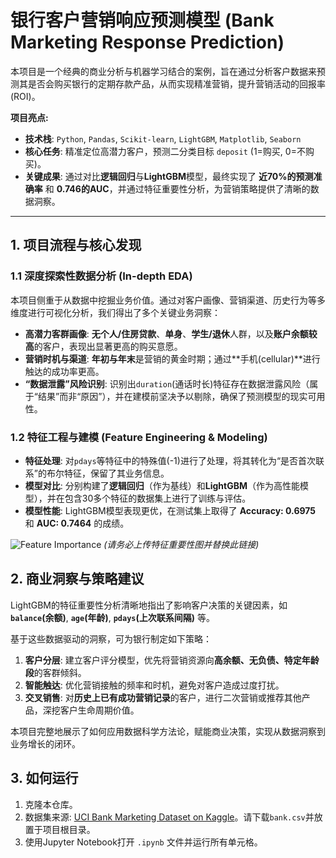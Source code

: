 # 银行客户营销响应预测模型 (Bank Marketing Response Prediction)

本项目是一个经典的商业分析与机器学习结合的案例，旨在通过分析客户数据来预测其是否会购买银行的定期存款产品，从而实现精准营销，提升营销活动的回报率(ROI)。

**项目亮点:**
*   **技术栈**: `Python`, `Pandas`, `Scikit-learn`, `LightGBM`, `Matplotlib`, `Seaborn`
*   **核心任务**: 精准定位高潜力客户，预测二分类目标 `deposit` (1=购买, 0=不购买)。
*   **关键成果**: 通过对比**逻辑回归**与**LightGBM**模型，最终实现了 **近70%的预测准确率** 和 **0.746的AUC**，并通过特征重要性分析，为营销策略提供了清晰的数据洞察。

---

## 1. 项目流程与核心发现

### 1.1 深度探索性数据分析 (In-depth EDA)
本项目侧重于从数据中挖掘业务价值。通过对客户画像、营销渠道、历史行为等多维度进行可视化分析，我们得出了多个关键业务洞察：
*   **高潜力客群画像**: **无个人/住房贷款**、**单身**、**学生/退休**人群，以及**账户余额较高**的客户，表现出显著更高的购买意愿。
*   **营销时机与渠道**: **年初与年末**是营销的黄金时期；通过**手机(cellular)**进行触达的成功率更高。
*   **“数据泄露”风险识别**: 识别出`duration`(通话时长)特征存在数据泄露风险（属于“结果”而非“原因”），并在建模前坚决予以剔除，确保了预测模型的现实可用性。

### 1.2 特征工程与建模 (Feature Engineering & Modeling)
*   **特征处理**: 对`pdays`等特征中的特殊值(-1)进行了处理，将其转化为“是否首次联系”的布尔特征，保留了其业务信息。
*   **模型对比**: 分别构建了**逻辑回归**（作为基线）和**LightGBM**（作为高性能模型），并在包含30多个特征的数据集上进行了训练与评估。
*   **模型性能**: LightGBM模型表现更优，在测试集上取得了 **Accuracy: 0.6975** 和 **AUC: 0.7464** 的成绩。

![Feature Importance](https-placeholder-for-your-feature-importance-image.png)
*(请务必上传特征重要性图并替换此链接)*

## 2. 商业洞察与策略建议
LightGBM的特征重要性分析清晰地指出了影响客户决策的关键因素，如 **`balance`(余额)**, **`age`(年龄)**, **`pdays`(上次联系间隔)** 等。

基于这些数据驱动的洞察，可为银行制定如下策略：
1.  **客户分层**: 建立客户评分模型，优先将营销资源向**高余额、无负债、特定年龄段**的客群倾斜。
2.  **智能触达**: 优化营销接触的频率和时机，避免对客户造成过度打扰。
3.  **交叉销售**: 对**历史上已有成功营销记录**的客户，进行二次营销或推荐其他产品，深挖客户生命周期价值。

本项目完整地展示了如何应用数据科学方法论，赋能商业决策，实现从数据洞察到业务增长的闭环。

## 3. 如何运行
1.  克隆本仓库。
2.  数据集来源: [UCI Bank Marketing Dataset on Kaggle](https://www.kaggle.com/datasets/janiobachmann/bank-marketing-dataset)。请下载`bank.csv`并放置于项目根目录。
3.  使用Jupyter Notebook打开 `.ipynb` 文件并运行所有单元格。
